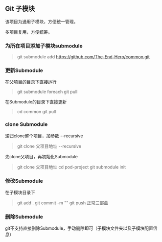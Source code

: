 ## Git 子模块

该项目为通用子模块，方便统一管理。

多项目复用，方便统筹。



### 为所在项目添加子模块submodule

> git submodule add https://github.com/The-End-Hero/common.git



### 更新Submodule

在父项目的目录下直接运行

> git submodule foreach git pull

在Submodule的目录下直接更新

>cd common
>git pull



### clone Submodule

递归clone整个项目，加参数 --recursive

> git clone 父项目地址 --recursive

先clone父项目，再初始化Submodule

> git clone 父项目地址
> cd pod-project
> git submodule init



### 修改Submodule

在子模块目录下

> git add .   git commit  -m ""    git push  正常三部曲



### 删除Submodule

git不支持直接删除Submodule，手动删除即可（子模块文件夹以及子模块配置信息）


